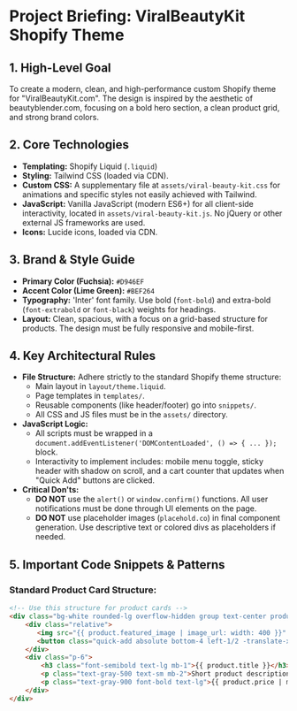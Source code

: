 # Project Briefing: ViralBeautyKit Shopify Theme

## 1. High-Level Goal
To create a modern, clean, and high-performance custom Shopify theme for "ViralBeautyKit.com". The design is inspired by the aesthetic of beautyblender.com, focusing on a bold hero section, a clean product grid, and strong brand colors.

## 2. Core Technologies
- **Templating:** Shopify Liquid (`.liquid`)
- **Styling:** Tailwind CSS (loaded via CDN).
- **Custom CSS:** A supplementary file at `assets/viral-beauty-kit.css` for animations and specific styles not easily achieved with Tailwind.
- **JavaScript:** Vanilla JavaScript (modern ES6+) for all client-side interactivity, located in `assets/viral-beauty-kit.js`. No jQuery or other external JS frameworks are used.
- **Icons:** Lucide icons, loaded via CDN.

## 3. Brand & Style Guide
- **Primary Color (Fuchsia):** `#D946EF`
- **Accent Color (Lime Green):** `#BEF264`
- **Typography:** 'Inter' font family. Use bold (`font-bold`) and extra-bold (`font-extrabold` or `font-black`) weights for headings.
- **Layout:** Clean, spacious, with a focus on a grid-based structure for products. The design must be fully responsive and mobile-first.

## 4. Key Architectural Rules
- **File Structure:** Adhere strictly to the standard Shopify theme structure:
    - Main layout in `layout/theme.liquid`.
    - Page templates in `templates/`.
    - Reusable components (like header/footer) go into `snippets/`.
    - All CSS and JS files must be in the `assets/` directory.
- **JavaScript Logic:**
    - All scripts must be wrapped in a `document.addEventListener('DOMContentLoaded', () => { ... });` block.
    - Interactivity to implement includes: mobile menu toggle, sticky header with shadow on scroll, and a cart counter that updates when "Quick Add" buttons are clicked.
- **Critical Don'ts:**
    - **DO NOT** use the `alert()` or `window.confirm()` functions. All user notifications must be done through UI elements on the page.
    - **DO NOT** use placeholder images (`placehold.co`) in final component generation. Use descriptive text or colored divs as placeholders if needed.

## 5. Important Code Snippets & Patterns

### Standard Product Card Structure:
```html
<!-- Use this structure for product cards -->
<div class="bg-white rounded-lg overflow-hidden group text-center product-card">
    <div class="relative">
       <img src="{{ product.featured_image | image_url: width: 400 }}" alt="{{ product.featured_image.alt | escape }}" class="w-full h-64 object-cover">
       <button class="quick-add absolute bottom-4 left-1/2 -translate-x-1/2 w-4/5 bg-white text-gray-900 font-bold py-3 rounded-md opacity-0 group-hover:opacity-100 transition-opacity">Quick Add</button>
    </div>
    <div class="p-6">
        <h3 class="font-semibold text-lg mb-1">{{ product.title }}</h3>
        <p class="text-gray-500 text-sm mb-2">Short product description</p>
        <p class="text-gray-900 font-bold text-lg">{{ product.price | money }}</p>
    </div>
</div>